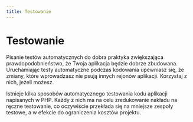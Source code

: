 ```yaml
---
title: Testowanie
---
```


# Testowanie

Pisanie testów automatycznych do dobra praktyka zwiększająca prawdopodobnieństwo, że Twoja aplikacja będzie dobrze
zbudowana. Uruchamiając testy automatyczne podczas kodowania upewniasz się, że zmiany, które wprowadzasz nie psują
innych rejonów aplikacji. Korzystaj z nich, jeżeli możesz.

Istnieje kilka sposobów automatycznego testowania kodu aplikacji napisanych w PHP. Każdy z nich ma na celu zredukowanie
nakładu na ręczne testowanie, co oczywiście przekłada się na mniejsze zespoły testowe, a w efekcie do ograniczenia
kosztów projektu.